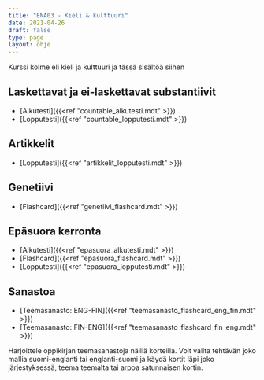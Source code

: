 ```yaml
---
title: "ENA03 - Kieli & kulttuuri"
date: 2021-04-26
draft: false
type: page
layout: ohje
---
```

Kurssi kolme eli kieli ja kulttuuri ja tässä sisältöä siihen

## Laskettavat ja ei-laskettavat substantiivit
* [Alkutesti]({{<ref "countable_alkutesti.mdt" >}})
* [Lopputesti]({{<ref "countable_lopputesti.mdt" >}})

## Artikkelit
* [Lopputesti]({{<ref "artikkelit_lopputesti.mdt" >}})

## Genetiivi
* [Flashcard]({{<ref "genetiivi_flashcard.mdt" >}})


## Epäsuora kerronta
* [Alkutesti]({{<ref "epasuora_alkutesti.mdt" >}})
* [Flashcard]({{<ref "epasuora_flashcard.mdt" >}})
* [Lopputesti]({{<ref "epasuora_lopputesti.mdt" >}})

## Sanastoa
* [Teemasanasto: ENG-FIN]({{<ref "teemasanasto_flashcard_eng_fin.mdt" >}})
* [Teemasanasto: FIN-ENG]({{<ref "teemasanasto_flashcard_fin_eng.mdt" >}})

Harjoittele oppikirjan teemasanastoja näillä korteilla. Voit valita tehtävän joko mallia suomi-englanti tai englanti-suomi ja käydä kortit läpi joko järjestyksessä, teema teemalta tai arpoa satunnaisen kortin.